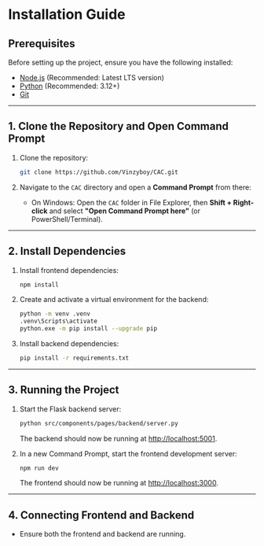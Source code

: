 # Installation Guide

## Prerequisites

Before setting up the project, ensure you have the following installed:

- [Node.js](https://nodejs.org/) (Recommended: Latest LTS version)
- [Python](https://www.python.org/downloads/) (Recommended: 3.12+)
- [Git](https://git-scm.com/)

---

## 1. Clone the Repository and Open Command Prompt

1. Clone the repository:

   ```bash
   git clone https://github.com/Vinzyboy/CAC.git
   ```

2. Navigate to the `CAC` directory and open a **Command Prompt** from there:
   - On Windows: Open the `CAC` folder in File Explorer, then **Shift + Right-click** and select **"Open Command Prompt here"** (or PowerShell/Terminal).

---

## 2. Install Dependencies

1. Install frontend dependencies:

   ```bash
   npm install
   ```

2. Create and activate a virtual environment for the backend:

   ```bash
   python -m venv .venv
   .venv\Scripts\activate
   python.exe -m pip install --upgrade pip
   ```

3. Install backend dependencies:

   ```bash
   pip install -r requirements.txt
   ```

---

## 3. Running the Project

1. Start the Flask backend server:

   ```bash
   python src/components/pages/backend/server.py
   ```

   The backend should now be running at [http://localhost:5001](http://localhost:5001).

2. In a new Command Prompt, start the frontend development server:

   ```bash
   npm run dev
   ```

   The frontend should now be running at [http://localhost:3000](http://localhost:3000).

---

## 4. Connecting Frontend and Backend

- Ensure both the frontend and backend are running.

